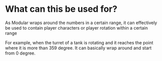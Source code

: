 # What can this be used for?

As Modular wraps around the numbers in a certain range, it can effectively be used to
contain player characters or player rotation within a certain range

For example, when the turret of a tank is rotating and it reaches the point where it is
more than 359 degree. It can basically wrap around and start from 0 degree.